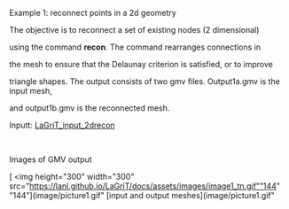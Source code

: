 
 Example 1: reconnect points in a 2d geometry

  The objective is to reconnect a set of existing nodes (2
  dimensional)

  using the command **recon**. The command rearranges connections in

  the mesh to ensure that the Delaunay criterion is satisfied, or to
  improve

  triangle shapes.
  The output consists of two gmv files. Output1a.gmv is the input
  mesh,

  and output1b.gmv is the reconnected mesh.

 Inputt: [LaGriT_input_2drecon](../lagrit_input_2drecon)

  

 Images of GMV output

 [
<img height="300" width="300" src="https://lanl.github.io/LaGriT/docs/assets/images/image1_tn.gif""144"
 "144"](image/picture1.gif" [input and output
 meshes](image/picture1.gif"
